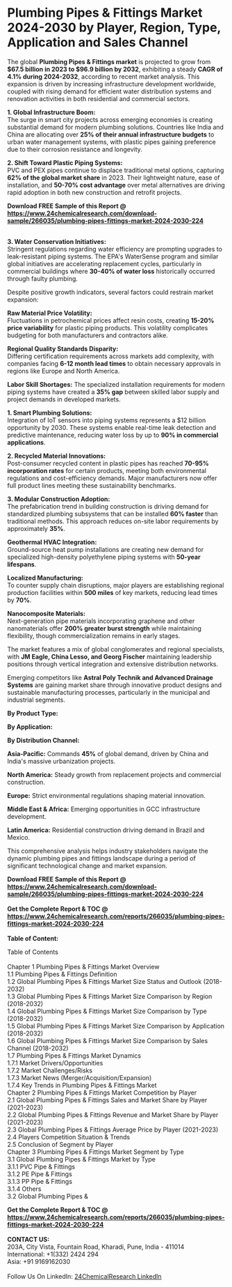 <h1>Plumbing Pipes &amp; Fittings Market 2024-2030 by Player, Region, Type, Application and Sales Channel</h1><p>The global <strong>Plumbing Pipes &amp; Fittings market</strong> is projected to grow from <strong>$67.5 billion in 2023 to $96.9 billion by 2032</strong>, exhibiting a steady <strong>CAGR of 4.1% during 2024-2032</strong>, according to recent market analysis. This expansion is driven by increasing infrastructure development worldwide, coupled with rising demand for efficient water distribution systems and renovation activities in both residential and commercial sectors.</p><p><strong>1. Global Infrastructure Boom:</strong><br>
The surge in smart city projects across emerging economies is creating substantial demand for modern plumbing solutions. Countries like India and China are allocating over <strong>25% of their annual infrastructure budgets</strong> to urban water management systems, with plastic pipes gaining preference due to their corrosion resistance and longevity.</p><p><strong>2. Shift Toward Plastic Piping Systems:</strong><br>
PVC and PEX pipes continue to displace traditional metal options, capturing <strong>62% of the global market share</strong> in 2023. Their lightweight nature, ease of installation, and <strong>50-70% cost advantage</strong> over metal alternatives are driving rapid adoption in both new construction and retrofit projects.</p><div><b>Download FREE Sample of this Report @ 
            <a href="https://www.24chemicalresearch.com/download-sample/266035/plumbing-pipes-fittings-market-2024-2030-224">
            https://www.24chemicalresearch.com/download-sample/266035/plumbing-pipes-fittings-market-2024-2030-224</a></b></div><br><p><strong>3. Water Conservation Initiatives:</strong><br>
Stringent regulations regarding water efficiency are prompting upgrades to leak-resistant piping systems. The EPA's WaterSense program and similar global initiatives are accelerating replacement cycles, particularly in commercial buildings where <strong>30-40% of water loss</strong> historically occurred through faulty plumbing.</p><p>Despite positive growth indicators, several factors could restrain market expansion:</p><p><strong>Raw Material Price Volatility:</strong><br>
    Fluctuations in petrochemical prices affect resin costs, creating <strong>15-20% price variability</strong> for plastic piping products. This volatility complicates budgeting for both manufacturers and contractors alike.</p><p><strong>Regional Quality Standards Disparity:</strong><br>
    Differing certification requirements across markets add complexity, with companies facing <strong>6-12 month lead times</strong> to obtain necessary approvals in regions like Europe and North America.</p><p><strong>Labor Skill Shortages:</strong>
    The specialized installation requirements for modern piping systems have created a <strong>35% gap</strong> between skilled labor supply and project demands in developed markets.</p><p><strong>1. Smart Plumbing Solutions:</strong><br>
Integration of IoT sensors into piping systems represents a $12 billion opportunity by 2030. These systems enable real-time leak detection and predictive maintenance, reducing water loss by up to <strong>90% in commercial applications</strong>.</p><p><strong>2. Recycled Material Innovations:</strong><br>
Post-consumer recycled content in plastic pipes has reached <strong>70-95% incorporation rates</strong> for certain products, meeting both environmental regulations and cost-efficiency demands. Major manufacturers now offer full product lines meeting these sustainability benchmarks.</p><p><strong>3. Modular Construction Adoption:</strong><br>
The prefabrication trend in building construction is driving demand for standardized plumbing subsystems that can be installed <strong>60% faster</strong> than traditional methods. This approach reduces on-site labor requirements by approximately <strong>35%</strong>.</p><p><strong>Geothermal HVAC Integration:</strong><br>
    Ground-source heat pump installations are creating new demand for specialized high-density polyethylene piping systems with <strong>50-year lifespans</strong>.</p><p><strong>Localized Manufacturing:</strong><br>
    To counter supply chain disruptions, major players are establishing regional production facilities within <strong>500 miles</strong> of key markets, reducing lead times by <strong>70%</strong>.</p><p><strong>Nanocomposite Materials:</strong><br>
    Next-generation pipe materials incorporating graphene and other nanomaterials offer <strong>200% greater burst strength</strong> while maintaining flexibility, though commercialization remains in early stages.</p><p>The market features a mix of global conglomerates and regional specialists, with <strong>JM Eagle, China Lesso, and Georg Fischer</strong> maintaining leadership positions through vertical integration and extensive distribution networks.</p><p>Emerging competitors like <strong>Astral Poly Technik and Advanced Drainage Systems</strong> are gaining market share through innovative product designs and sustainable manufacturing processes, particularly in the municipal and industrial segments.</p><p><strong>By Product Type:</strong></p><p><strong>By Application:</strong></p><p><strong>By Distribution Channel:</strong></p><p><strong>Asia-Pacific:</strong> Commands <strong>45%</strong> of global demand, driven by China and India's massive urbanization projects.</p><p><strong>North America:</strong> Steady growth from replacement projects and commercial construction.</p><p><strong>Europe:</strong> Strict environmental regulations shaping material innovation.</p><p><strong>Middle East &amp; Africa:</strong> Emerging opportunities in GCC infrastructure development.</p><p><strong>Latin America:</strong> Residential construction driving demand in Brazil and Mexico.</p><p>This comprehensive analysis helps industry stakeholders navigate the dynamic plumbing pipes and fittings landscape during a period of significant technological change and market expansion.</p><div><b>Download FREE Sample of this Report @ 
            <a href="https://www.24chemicalresearch.com/download-sample/266035/plumbing-pipes-fittings-market-2024-2030-224">
            https://www.24chemicalresearch.com/download-sample/266035/plumbing-pipes-fittings-market-2024-2030-224</a></b></div><br><div><b>Get the Complete Report & TOC @ 
            <a href="https://www.24chemicalresearch.com/reports/266035/plumbing-pipes-fittings-market-2024-2030-224">
            https://www.24chemicalresearch.com/reports/266035/plumbing-pipes-fittings-market-2024-2030-224</a></b></div><br>
            <b>Table of Content:</b><p>Table of Contents<br />
<br />
Chapter 1 Plumbing Pipes & Fittings Market Overview<br />
    1.1 Plumbing Pipes & Fittings Definition<br />
    1.2 Global Plumbing Pipes & Fittings Market Size Status and Outlook (2018-2032)<br />
    1.3 Global Plumbing Pipes & Fittings Market Size Comparison by Region (2018-2032)<br />
    1.4 Global Plumbing Pipes & Fittings Market Size Comparison by Type (2018-2032)<br />
    1.5 Global Plumbing Pipes & Fittings Market Size Comparison by Application (2018-2032)<br />
    1.6 Global Plumbing Pipes & Fittings Market Size Comparison by Sales Channel (2018-2032)<br />
    1.7 Plumbing Pipes & Fittings Market Dynamics<br />
        1.7.1 Market Drivers/Opportunities<br />
        1.7.2 Market Challenges/Risks<br />
        1.7.3 Market News (Merger/Acquisition/Expansion)<br />
        1.7.4 Key Trends in Plumbing Pipes & Fittings Market<br />
Chapter 2 Plumbing Pipes & Fittings Market Competition by Player<br />
    2.1 Global Plumbing Pipes & Fittings Sales and Market Share by Player (2021-2023)<br />
    2.2 Global Plumbing Pipes & Fittings Revenue and Market Share by Player (2021-2023)<br />
    2.3 Global Plumbing Pipes & Fittings Average Price by Player (2021-2023)<br />
    2.4 Players Competition Situation & Trends<br />
    2.5 Conclusion of Segment by Player<br />
Chapter 3 Plumbing Pipes & Fittings Market Segment by Type<br />
    3.1 Global Plumbing Pipes & Fittings Market by Type<br />
        3.1.1 PVC Pipe & Fittings<br />
        3.1.2 PE Pipe & Fittings<br />
        3.1.3 PP Pipe & Fittings<br />
        3.1.4 Others<br />
    3.2 Global Plumbing Pipes & </p><div><b>Get the Complete Report & TOC @ 
            <a href="https://www.24chemicalresearch.com/reports/266035/plumbing-pipes-fittings-market-2024-2030-224">
            https://www.24chemicalresearch.com/reports/266035/plumbing-pipes-fittings-market-2024-2030-224</a></b></div><br><b>CONTACT US:</b><br>
            203A, City Vista, Fountain Road, Kharadi, Pune, India - 411014<br>
            International: +1(332) 2424 294<br>
            Asia: +91 9169162030 <br><br>
            Follow Us On LinkedIn: <a href="https://www.linkedin.com/company/24chemicalresearch/">24ChemicalResearch LinkedIn</a>